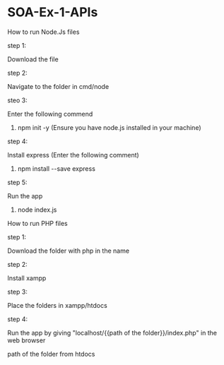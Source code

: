 # SOA-Ex-1-APIs

How to run Node.Js files

step 1:

Download the file

step 2:

Navigate to the folder in cmd/node

steo 3:

Enter the following commend

  1. npm init -y (Ensure you have node.js installed in your machine)
  
step 4:

Install express (Enter the following comment)

  1. npm install --save express
 
step 5:

Run the app
  
  1. node index.js

How to run PHP files

step 1:

Download the folder with php in the name

step 2:

Install xampp

step 3:

Place the folders in xampp/htdocs

step 4:

Run the app by giving "localhost/{{path of the folder}}/index.php" in the web browser

path of the folder from htdocs
